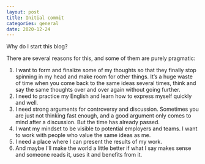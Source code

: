 ```yaml
---
layout: post
title: Initial commit
categories: general
date: 2020-12-24
---
```


Why do I start this blog?

There are several reasons for this, and some of them are purely pragmatic:

1. I want to form and finalize some of my thoughts so that they finally stop spinning in my head and make room for other things. It’s a huge waste of time when you come back to the same ideas several times, think and say the same thoughts over and over again without going further.
1. I need to practice my English and learn how to express myself quickly and well.
1. I need strong arguments for controversy and discussion. Sometimes you are just not thinking fast enough, and a good argument only comes to mind after a discussion. But the time has already passed.
1. I want my mindset to be visible to potential employers and teams. I want to work with people who value the same ideas as me.
1. I need a place where I can present the results of my work.
1. And maybe I'll make the world a little better if what I say makes sense and someone reads it, uses it and benefits from it.
